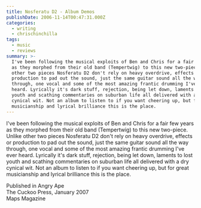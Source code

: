 ```yaml
---
title: Nosferatu D2 - Album Demos
publishDate: 2006-11-14T00:47:31.000Z
categories:
  - writing
  - chrischinchilla
tags:
  - music
  - reviews
summary: >-
  I've been following the musical exploits of Ben and Chris for a fair few years
  as they morphed from their old band (Tempertwig) to this new two-piece. Unlike
  other two pieces Nosferatu D2 don't rely on heavy overdrive, effects or
  production to pad out the sound, just the same guitar sound all the way
  through, one vocal and some of the most amazing frantic drumming I've ever
  heard. Lyrically it's dark stuff, rejection, being let down, laments to lost
  youth and scathing commentaries on suburban life all delivered with a dry
  cynical wit. Not an album to listen to if you want cheering up, but for great
  musicianship and lyrical brilliance this is the place.
---
```


I've been following the musical exploits of Ben and Chris for a fair few years as they morphed from their old band (Tempertwig) to this new two-piece. Unlike other two pieces Nosferatu D2 don't rely on heavy overdrive, effects or production to pad out the sound, just the same guitar sound all the way through, one vocal and some of the most amazing frantic drumming I've ever heard. Lyrically it's dark stuff, rejection, being let down, laments to lost youth and scathing commentaries on suburban life all delivered with a dry cynical wit. Not an album to listen to if you want cheering up, but for great musicianship and lyrical brilliance this is the place.

Published in Angry Ape<br>The Cuckoo Press, January 2007<br>Maps Magazine
